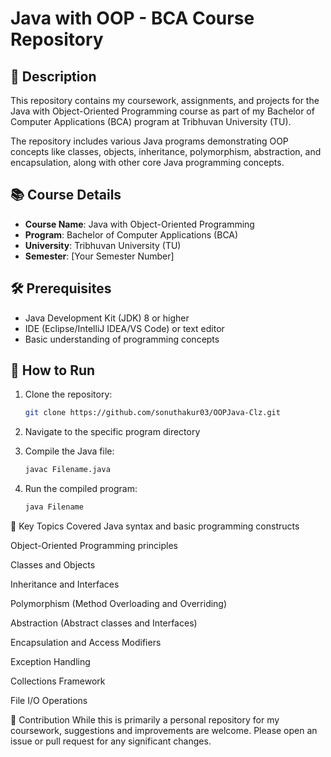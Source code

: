 # Java with OOP - BCA Course Repository

## 📝 Description
This repository contains my coursework, assignments, and projects for the Java with Object-Oriented Programming course as part of my Bachelor of Computer Applications (BCA) program at Tribhuvan University (TU).

The repository includes various Java programs demonstrating OOP concepts like classes, objects, inheritance, polymorphism, abstraction, and encapsulation, along with other core Java programming concepts.

## 📚 Course Details
- **Course Name**: Java with Object-Oriented Programming
- **Program**: Bachelor of Computer Applications (BCA)
- **University**: Tribhuvan University (TU)
- **Semester**: [Your Semester Number]


## 🛠️ Prerequisites
- Java Development Kit (JDK) 8 or higher
- IDE (Eclipse/IntelliJ IDEA/VS Code) or text editor
- Basic understanding of programming concepts

## 🚀 How to Run
1. Clone the repository:
   ```bash
   git clone https://github.com/sonuthakur03/OOPJava-Clz.git

2. Navigate to the specific program directory

3. Compile the Java file:
    ```bash
    javac Filename.java
   
4. Run the compiled program:
    ```bash
    java Filename
   

📌 Key Topics Covered
Java syntax and basic programming constructs

Object-Oriented Programming principles

Classes and Objects

Inheritance and Interfaces

Polymorphism (Method Overloading and Overriding)

Abstraction (Abstract classes and Interfaces)

Encapsulation and Access Modifiers

Exception Handling

Collections Framework

File I/O Operations

🤝 Contribution
While this is primarily a personal repository for my coursework, suggestions and improvements are welcome. Please open an issue or pull request for any significant changes.